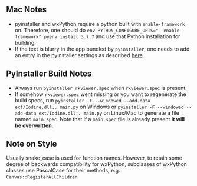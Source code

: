 ## Mac Notes
* pyinstaller and wxPython require a python built with `enable-framework` 
on. Therefore, one should do
`env PYTHON_CONFIGURE_OPTS="--enable-framework" pyenv install 3.7.7` and
use that Python installation for building.
* If the text is blurry in the app bundled by `pyinstaller`, one needs to
add an entry in the pyinstaller settings as described
[here](https://stackoverflow.com/a/40676321)

## PyInstaller Build Notes
* Always run `pyinstaller rkviewer.spec` when `rkviewer.spec` is present.
* If somehow `rkviewer.spec` went missing or you want to regenerate the build specs,
run `pyinstaller -F --windowed --add-data ext/Iodine.dll;. main.py` on Windows
or `pyinstaller -F --windowed --add-data ext/Iodine.dll:. main.py` on Linux/Mac
to generate a file named `main.spec`. Note that if a `main.spec` file is already 
present **it will be overwritten**.

## Note on Style
Usually snake_case is used for function names. However, to retain some degree of backwards 
compatibility for wxPython, subclasses of wxPython classes use PascalCase for their methods,
e.g. `Canvas::RegisterAllChildren`.
